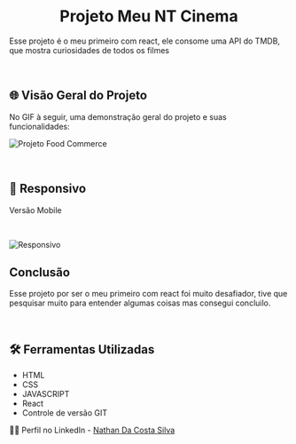 <h1 align="center"><strong>Projeto Meu NT Cinema</strong></h1>
<p>Esse projeto é o meu primeiro com react, ele consome uma API do TMDB, que mostra curiosidades de todos os filmes</p>
<br>

<h2>🌐 Visão Geral do Projeto</h2>
<p>No GIF à seguir, uma demonstração geral do projeto e suas funcionalidades: </p>

![Projeto Food Commerce](./src/imagem/visaoGeral.gif)

<br>

<h2>📱 Responsivo</h2>
<p>Versão Mobile</p>
<br>

![Responsivo](./src/imagem/visaoResponsivo.gif)

<h2>Conclusão</h2>
<p> Esse projeto por ser o meu primeiro com react foi muito desafiador, tive que pesquisar muito para entender algumas coisas mas consegui concluilo.</p>
<br>

<h2>🛠️ Ferramentas Utilizadas</h2>

- HTML  
- CSS
- JAVASCRIPT
- React
- Controle de versão GIT

🙋‍♂️ Perfil no LinkedIn - [Nathan Da Costa Silva](https://www.linkedin.com/in/nathan-da-costa-silva-1905b2292/)
